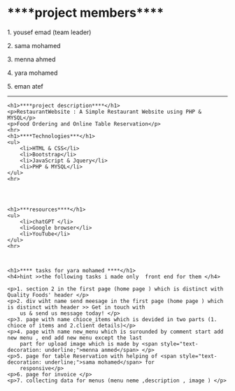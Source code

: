 <!DOCTYPE html>
<html lang="en">

<head>
    <meta charset="UTF-8">
    <meta name="viewport" content="width=device-width, initial-scale=1.0">
    <title>Document</title>
</head>

<body>
    <h1>****project members****</h1>
    <p>1. yousef emad (team leader)</p>
    <p>2. sama mohamed</p>
    <p>3. menna ahmed</p>
    <p>4. yara mohamed</p>
    <p>5. eman atef</p>
    <hr>





    <h1>****project description****</h1>
    <p>RestaurantWebsite : A Simple Restaurant Website using PHP & MYSQL</p>
    <p>Food Ordering and Online Table Reservation</p>
    <hr>
    <h1>****Technologies***</h1>
    <ul>
        <li>HTML & CSS</li>
        <li>Bootstrap</li>
        <li>JavaScript & Jquery</li>
        <li>PHP & MYSQL</li>
    </ul>
    <hr>




    <h1>***resources****</h1>
    <ul>
        <li>chatGPT </li>
        <li>Google browser</li>
        <li>YouTube</li>
    </ul>
    <hr>



    <h1>**** tasks for yara mohamed ****</h1>
    <h4>hint >>the following tasks i made only  front end for them </h4>

    <p>1. section 2 in the first page (home page ) which is distinct with Quality Foods' header </p>
    <p>2. div wiht name send meesage in the first page (home page ) which is distinct with header >> Get in touch with
        us & send us message today! </p>
    <p>3. page with name chioce_items which is devided in two parts (1. chioce of items and 2.client details)</p>
    <p>4. page with name new_menu which is surounded by comment start add new menu , end add new menu except the last
        part for upload image which is made by <span style="text-decoration: underline;">menna anmed</span> </p>
    <p>5. page for table Reservation with helping of <span style="text-decoration: underline;">sama mohamed</span> for
        responsive</p>
    <p>6. page for invoice </p>
    <p>7. collecting data for menus (menu neme ,description , image ) </p>











</body>

</html>